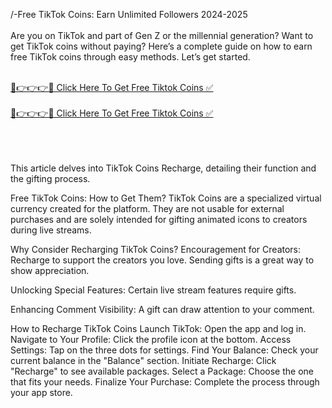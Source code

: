 /-Free TikTok Coins: Earn Unlimited Followers 2024-2025 <br>
<br>
Are you on TikTok and part of Gen Z or the millennial generation? Want to get TikTok coins without paying? Here’s a complete guide on how to earn free TikTok coins through easy methods. Let’s get started.<br>
<br>

<a href="https://twek.site/tiktok-coins/">🔴👉👉👉✅ Click Here To Get Free Tiktok Coins ✅</a><br>
<br>
<a href="https://twek.site/tiktok-coins/">🔴👉👉👉✅ Click Here To Get Free Tiktok Coins ✅</a><br>
<br>

<br><br>
This article delves into TikTok Coins Recharge, detailing their function and the gifting process.

Free TikTok Coins: How to Get Them?
TikTok Coins are a specialized virtual currency created for the platform. They are not usable for external purchases and are solely intended for gifting animated icons to creators during live streams.

Why Consider Recharging TikTok Coins?
Encouragement for Creators: Recharge to support the creators you love. Sending gifts is a great way to show appreciation.

Unlocking Special Features: Certain live stream features require gifts.

Enhancing Comment Visibility: A gift can draw attention to your comment.

How to Recharge TikTok Coins
Launch TikTok: Open the app and log in.
Navigate to Your Profile: Click the profile icon at the bottom.
Access Settings: Tap on the three dots for settings.
Find Your Balance: Check your current balance in the "Balance" section.
Initiate Recharge: Click "Recharge" to see available packages.
Select a Package: Choose the one that fits your needs.
Finalize Your Purchase: Complete the process through your app store.
<br><br>